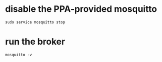 # disable the PPA-provided mosquitto
```
sudo service mosquitto stop
```

# run the broker
```
mosquitto -v
```
